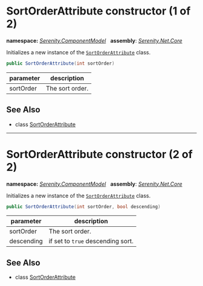 # SortOrderAttribute constructor (1 of 2)
**namespace:** *[Serenity.ComponentModel](../../README.md#serenity.componentmodel-namespace)*   **assembly**: *[Serenity.Net.Core](../../README.md)*

Initializes a new instance of the [`SortOrderAttribute`](../SortOrderAttribute.md) class.

```csharp
public SortOrderAttribute(int sortOrder)
```

| parameter | description |
| --- | --- |
| sortOrder | The sort order. |

## See Also

* class [SortOrderAttribute](../SortOrderAttribute.md)

---

# SortOrderAttribute constructor (2 of 2)
**namespace:** *[Serenity.ComponentModel](../../README.md#serenity.componentmodel-namespace)*   **assembly**: *[Serenity.Net.Core](../../README.md)*

Initializes a new instance of the [`SortOrderAttribute`](../SortOrderAttribute.md) class.

```csharp
public SortOrderAttribute(int sortOrder, bool descending)
```

| parameter | description |
| --- | --- |
| sortOrder | The sort order. |
| descending | if set to `true` descending sort. |

## See Also

* class [SortOrderAttribute](../SortOrderAttribute.md)